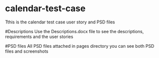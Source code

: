 # calendar-test-case
Tthis is the calendar test case user story and PSD files

#Descriptions
Use the Descriptions.docx file to see the descriptions, requirements and the user stories

#PSD files
All PSD files attached in pages directory
you can see both PSD files and screenshots